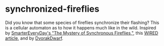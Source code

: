# synchronized-fireflies
Did you know that some species of fireflies synchronize their flashing? This is a cellular automaton as to how it happens much like in the wild. Inspired by [SmarterEveryDay's "The Mystery of Synchronous Fireflies,"](https://www.youtube.com/watch?v=ktp62UtKy1c), this [WIRED article](https://www.wired.com/story/a-new-explanation-for-how-fireflies-flash-in-sync/), and by [DvorakDwarf](https://github.com/DvorakDwarf/firefly-automaton).
